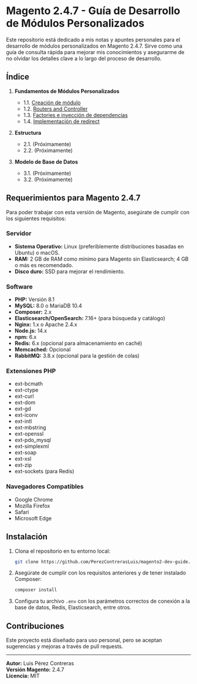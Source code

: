# Magento 2.4.7 - Guía de Desarrollo de Módulos Personalizados

Este repositorio está dedicado a mis notas y apuntes personales para el desarrollo de módulos personalizados en Magento 2.4.7. Sirve como una guía de consulta rápida para mejorar mis conocimientos y asegurarme de no olvidar los detalles clave a lo largo del proceso de desarrollo.

## Índice

1. **Fundamentos de Módulos Personalizados**
    - 1.1. [Creación de módulo](https://github.com/PerezContrerasLuis/magento2-dev-guide/commit/d5b29129c1d3b8c9d0f1b15d2108bb834a0761b3)
    - 1.2. [Routers and Controller](https://github.com/PerezContrerasLuis/magento2-dev-guide/commit/e0eff2e7841fa1ecb3770095c0084579dc61b646)
     - 1.3. [Factories e inyección de dependencias](https://github.com/PerezContrerasLuis/magento2-dev-guide/commit/6a933d0fa9c00ff69f118cc2c45f740be0c11eee)
     - 1.4. [Implementación de redirect](https://github.com/PerezContrerasLuis/magento2-dev-guide/commit/a9540be4399af82486667a35b494bf917d97a6d5)

2. **Estructura**
    - 2.1. (Próximamente)
    - 2.2. (Próximamente)

3. **Modelo de Base de Datos**
    - 3.1. (Próximamente)
    - 3.2. (Próximamente)

## Requerimientos para Magento 2.4.7

Para poder trabajar con esta versión de Magento, asegúrate de cumplir con los siguientes requisitos:

### Servidor
- **Sistema Operativo:** Linux (preferiblemente distribuciones basadas en Ubuntu) o macOS.
- **RAM:** 2 GB de RAM como mínimo para Magento sin Elasticsearch; 4 GB o más es recomendado.
- **Disco duro:** SSD para mejorar el rendimiento.

### Software
- **PHP:** Versión 8.1
- **MySQL:** 8.0 o MariaDB 10.4
- **Composer:** 2.x
- **Elasticsearch/OpenSearch:** 7.16+ (para búsqueda y catálogo)
- **Nginx:** 1.x o Apache 2.4.x
- **Node.js:** 14.x
- **npm:** 6.x
- **Redis:** 6.x (opcional para almacenamiento en caché)
- **Memcached:** Opcional
- **RabbitMQ:** 3.8.x (opcional para la gestión de colas)

### Extensiones PHP
- ext-bcmath
- ext-ctype
- ext-curl
- ext-dom
- ext-gd
- ext-iconv
- ext-intl
- ext-mbstring
- ext-openssl
- ext-pdo_mysql
- ext-simplexml
- ext-soap
- ext-xsl
- ext-zip
- ext-sockets (para Redis)

### Navegadores Compatibles
- Google Chrome
- Mozilla Firefox
- Safari
- Microsoft Edge

## Instalación

1. Clona el repositorio en tu entorno local:
    ```bash
    git clone https://github.com/PerezContrerasLuis/magento2-dev-guide.git
    ```

2. Asegúrate de cumplir con los requisitos anteriores y de tener instalado Composer:
    ```bash
    composer install
    ```

3. Configura tu archivo `.env` con los parámetros correctos de conexión a la base de datos, Redis, Elasticsearch, entre otros.

## Contribuciones

Este proyecto está diseñado para uso personal, pero se aceptan sugerencias y mejoras a través de pull requests.

---

**Autor:** Luis Pérez Contreras  
**Versión Magento:** 2.4.7  
**Licencia:** MIT  

